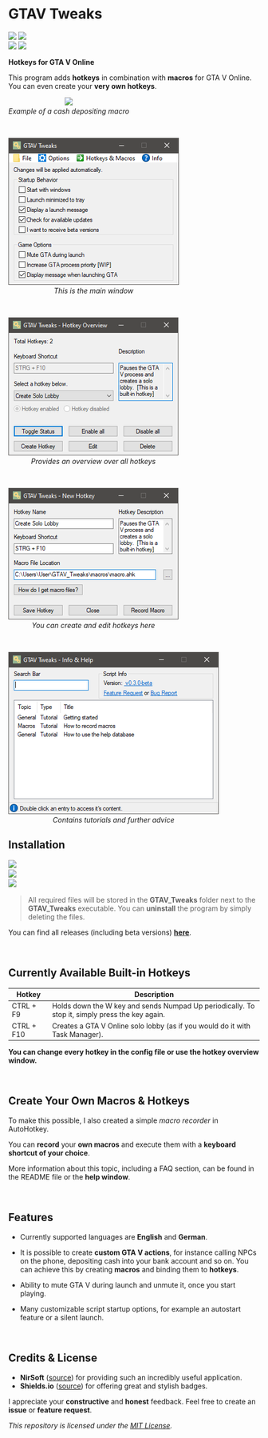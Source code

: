 # **GTAV Tweaks**

<p align="left">
        <a href="#installation" style="text-decoration: none;"><img src="https://img.shields.io/github/v/release/LeoTN/gtav-tweaks?sort=semver&display_name=release&style=for-the-badge&logo=Rocket&logoColor=green&label=CLICK TO INSTALL LATEST VERSION&color=green"></a>
        <a href="https://github.com/LeoTN/gtav-tweaks/releases" style="text-decoration: none;"><img src="https://img.shields.io/github/v/release/LeoTN/gtav-tweaks?include_prereleases&sort=semver&filter=*-beta&display_name=release&style=for-the-badge&logo=Textpattern&logoColor=orange&label=LATEST BETA VERSION&color=orange"></a>
        <br>
        <a href="https://github.com/LeoTN/gtav-tweaks/blob/main/LICENSE" style="text-decoration: none;"><img src="https://img.shields.io/github/license/LeoTN/gtav-tweaks?style=for-the-badge&logo=Google%20Docs&logoColor=orange&label=License&color=orange"></a>
        <a href="https://github.com/LeoTN/gtav-tweaks/releases/latest/download/GTAV_Tweaks.zip" style="text-decoration: none;"><img src="https://img.shields.io/github/downloads/LeoTN/gtav-tweaks/GTAV_Tweaks.zip?style=for-the-badge&logo=mlflow&logoColor=green&label=Total%20Downloads&color=green"></a>
</p>

**Hotkeys for GTA V Online**

This program adds **hotkeys** in combination with **macros** for GTA V Online. You can even create your **very own hotkeys**.

<div style="text-align: left;">
    <div style="display: inline-block; text-align: center;">
        <img src="library/assets/gtav_tweaks_macro_demo.gif">
        <div><em>Example of a cash depositing macro</em></div>
    </div>
    <p><br></p>
    <div style="display: inline-block; text-align: center;">
        <img src="library\assets\gtav_tweaks_main_window.png">
        <div><em>This is the main window</em></div>
    </div>
    <p><br></p>
    <div style="display: inline-block; text-align: center;">
        <img src="library\assets\gtav_tweaks_hotkey_overview_window.png">
        <div><em>Provides an overview over all hotkeys</em></div>
    </div>
    <p><br></p>
    <div style="display: inline-block; text-align: center;">
        <img src="library\assets\gtav_tweaks_hotkey_window.png">
        <div><em>You can create and edit hotkeys here</em></div>
    </div>
    <p><br></p>
    <div style="display: inline-block; text-align: center;">
        <img src="library/assets/gtav_tweaks_help_window.png">
        <div><em>Contains tutorials and further advice</em></div>
    </div>
</div>

## Installation

<a href="https://github.com/LeoTN/gtav-tweaks/releases/latest/download/GTAV_Tweaks.zip" style="text-decoration: none;"><img src="https://img.shields.io/github/v/release/LeoTN/gtav-tweaks?sort=semver& display_name=release&style=for-the-badge&logo=Task&logoColor=green&label=Download&color=green"></a>
<br>
<img src="https://img.shields.io/badge/Extract-the%20zip%20file-w?style=for-the-badge&logo=dropbox&logoColor=orange&color=orange">
<br>
<img src="https://img.shields.io/badge/Execute-GTAV__Tweaks__Setup.exe-w?style=for-the-badge&logo=educative&logoColor=green&color=green">

> All required files will be stored in the **GTAV_Tweaks** folder next to the **GTAV_Tweaks** executable. You can **uninstall** the program by simply deleting the files.

You can find all releases (including beta versions) **[here](https://github.com/LeoTN/gtav-tweaks/releases)**.

<br>

## Currently Available Built-in Hotkeys

| Hotkey     | Description                                                                                     |
|------------|-------------------------------------------------------------------------------------------------|
| CTRL + F9 | Holds down the W key and sends Numpad Up periodically. To stop it, simply press the key again.  |
| CTRL + F10 | Creates a GTA V Online solo lobby (as if you would do it with Task Manager).                    |

**You can change every hotkey in the config file or use the hotkey overview window.**

<br>

## Create Your Own Macros & Hotkeys

To make this possible, I also created a simple *macro recorder* in AutoHotkey.

You can **record** your **own macros** and execute them with a **keyboard shortcut of your choice**.

More information about this topic, including a FAQ section, can be found in the README file or the **help window**.

<br>

## Features

* Currently supported languages are **English** and **German**.

* It is possible to create **custom GTA V actions**, for instance calling NPCs on the phone, depositing cash into your bank account and so on. You can achieve this by creating **macros** and binding them to **hotkeys**.

* Ability to mute GTA V during launch and unmute it, once you start playing.

* Many customizable script startup options, for example an autostart feature or a silent launch.

<br>

## Credits & License

*  **NirSoft** ([source](https://www.nirsoft.net/utils/sound_volume_view.html)) for providing such an incredibly useful application.
* **Shields.io** ([source](https://shields.io/)) for offering great and stylish badges.

I appreciate your **constructive** and **honest** feedback. Feel free to create an **issue** or **feature request**.

*This repository is licensed under the [MIT License](https://github.com/LeoTN/gtav-tweaks/blob/main/LICENSE).*